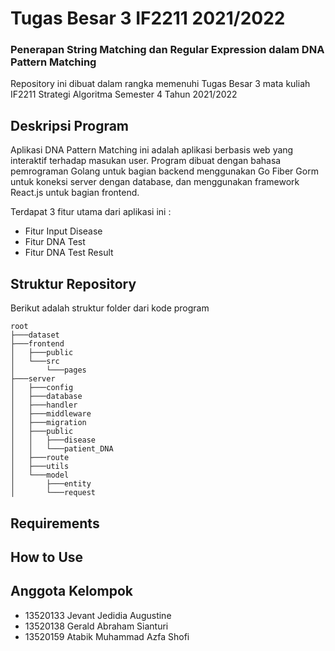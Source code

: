 # Tugas Besar 3 IF2211 2021/2022
### Penerapan String Matching dan Regular Expression dalam DNA Pattern Matching


Repository ini dibuat dalam rangka memenuhi Tugas Besar 3 mata kuliah IF2211 Strategi Algoritma Semester 4 Tahun 2021/2022

## Deskripsi Program
Aplikasi DNA Pattern Matching ini adalah aplikasi berbasis web yang interaktif terhadap masukan user.
Program dibuat dengan bahasa pemrograman Golang untuk bagian backend menggunakan Go Fiber Gorm untuk koneksi server dengan database, dan menggunakan framework React.js untuk bagian frontend.

Terdapat 3 fitur utama dari aplikasi ini :

* Fitur Input Disease
* Fitur DNA Test
* Fitur DNA Test Result

## Struktur Repository
Berikut adalah struktur folder dari kode program
```
root
├───dataset
├───frontend
│   ├───public
│   └───src
│       └───pages
├───server
│   ├───config
│   ├───database
│   ├───handler
│   ├───middleware
│   ├───migration
│   ├───public
│   │   ├───disease
│   │   └───patient_DNA
│   ├───route
│   ├───utils
│   └───model
│       ├───entity
│       └───request
```

## Requirements

## How to Use

## Anggota Kelompok
* 13520133 Jevant Jedidia Augustine
* 13520138 Gerald Abraham Sianturi
* 13520159 Atabik Muhammad Azfa Shofi